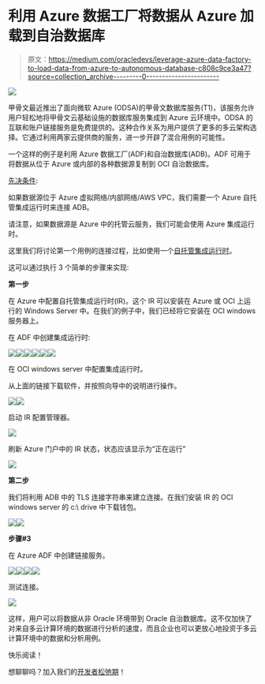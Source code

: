 # 利用 Azure 数据工厂将数据从 Azure 加载到自治数据库

> 原文：<https://medium.com/oracledevs/leverage-azure-data-factory-to-load-data-from-azure-to-autonomous-database-c808c9ce3a47?source=collection_archive---------0----------------------->

![](img/4328ca37d07b84d79983eeacda2ef9d9.png)

甲骨文最近推出了面向微软 Azure (ODSA)的甲骨文数据库服务(T1)，该服务允许用户轻松地将甲骨文云基础设施的数据库服务集成到 Azure 云环境中。ODSA 的互联和账户链接服务是免费提供的。这种合作关系为用户提供了更多的多云架构选择。它通过利用两家云提供商的服务，进一步开辟了混合用例的可能性。

一个这样的例子是利用 Azure 数据工厂(ADF)和自治数据库(ADB)。ADF 可用于将数据从位于 Azure 或内部的各种数据源复制到 OCI 自治数据库。

[先决条件](https://oradocs-prodapp.cec.ocp.oraclecloud.com/documents/fileview/DDF1D5998FC41B6A1FD5EB2F5A44F7DF99630B1F50C0/_OCLS-Migrate-Integration-to-OIC.pptx):

如果数据源位于 Azure 虚拟网络/内部网络/AWS VPC，我们需要一个 Azure 自托管集成运行时来连接 ADB。

请注意，如果数据源是 Azure 中的托管云服务，我们可能会使用 Azure 集成运行时。

这里我们将讨论第一个用例的连接过程，比如使用一个[自托管集成运行时](https://docs.microsoft.com/en-us/azure/data-factory/create-self-hosted-integration-runtime)。

这可以通过执行 3 个简单的步骤来实现:

**第一步**

在 Azure 中配置自托管集成运行时(IR)。这个 IR 可以安装在 Azure 或 OCI 上运行的 Windows Server 中。在我们的例子中，我们已经将它安装在 OCI windows 服务器上。

在 ADF 中创建集成运行时:

![](img/edb0b3e68ac30061c6092179193ce57e.png)![](img/23e1c552165f05ae148e0d3a78238f1f.png)![](img/82dee7250510a502635f1ac59feddc70.png)![](img/1c449a4c6b3d780895e4176734fc34ee.png)![](img/6adb1d3f3e27d0af69b05182b16108a8.png)![](img/7d5b73c87a5baf7efb62b133c050c5eb.png)

在 OCI windows server 中配置集成运行时。

从上面的链接下载软件，并按照向导中的说明进行操作。

![](img/e0920356ef83c8d2817d4fdfb49d8aa1.png)![](img/94191a19c73740d5fcefc0506bcdc05d.png)

启动 IR 配置管理器。

![](img/4d9cbdddcb489ed7711751eabc2087b8.png)

刷新 Azure 门户中的 IR 状态，状态应该显示为“正在运行”

![](img/21e0b74f8c95a03996522ab59d86d4f0.png)

**第二步**

我们将利用 ADB 中的 TLS 连接字符串来建立连接。在我们安装 IR 的 OCI windows server 的 c:\ drive 中下载钱包。

![](img/ab34aaa07261ba146d6f538adeff63f9.png)![](img/17569f421920f16a82af4fecb14f8b70.png)

**步骤#3**

在 Azure ADF 中创建链接服务。

![](img/beadee8926fea66faf5e35ad1f089629.png)![](img/b76daf709fd4f1a7cf01b968bb71e961.png)![](img/b50a6085930facdfda82162e0aa5effb.png)![](img/b5c661010c10aff222616d9ee3c6e974.png)

测试连接。

![](img/9bf06ff29ca04dcf8cbe33daa5a36556.png)

这样，用户可以将数据从非 Oracle 环境带到 Oracle 自治数据库。这不仅加快了对来自多云计算环境的数据进行分析的速度，而且企业也可以更放心地投资于多云计算环境中的数据和分析用例。

快乐阅读！

想聊聊吗？加入我们的[开发者松弛期](https://bit.ly/devrel_slack)！